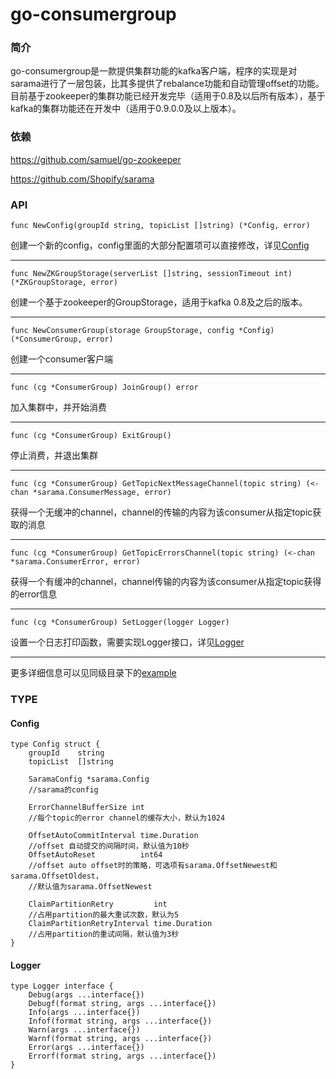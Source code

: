 # go-consumergroup

### 简介
go-consumergroup是一款提供集群功能的kafka客户端，程序的实现是对sarama进行了一层包装，比其多提供了rebalance功能和自动管理offset的功能。目前基于zookeeper的集群功能已经开发完毕（适用于0.8及以后所有版本），基于kafka的集群功能还在开发中（适用于0.9.0.0及以上版本）。

### 依赖
<https://github.com/samuel/go-zookeeper>

<https://github.com/Shopify/sarama>

### API
``` golang
func NewConfig(groupId string, topicList []string) (*Config, error)
```
创建一个新的config，config里面的大部分配置项可以直接修改，详见[Config](#config)

---

``` golang
func NewZKGroupStorage(serverList []string, sessionTimeout int) (*ZKGroupStorage, error) 
```

创建一个基于zookeeper的GroupStorage，适用于kafka 0.8及之后的版本。

---

``` golang
func NewConsumerGroup(storage GroupStorage, config *Config) (*ConsumerGroup, error)
```

创建一个consumer客户端

---

``` golang
func (cg *ConsumerGroup) JoinGroup() error
```

加入集群中，并开始消费

---

``` golang
func (cg *ConsumerGroup) ExitGroup()
```

停止消费，并退出集群

---

``` golang
func (cg *ConsumerGroup) GetTopicNextMessageChannel(topic string) (<-chan *sarama.ConsumerMessage, error) 
```

获得一个无缓冲的channel，channel的传输的内容为该consumer从指定topic获取的消息

---

``` golang 
func (cg *ConsumerGroup) GetTopicErrorsChannel(topic string) (<-chan *sarama.ConsumerError, error) 
```

获得一个有缓冲的channel，channel传输的内容为该consumer从指定topic获得的error信息

---

``` golang
func (cg *ConsumerGroup) SetLogger(logger Logger)
```

设置一个日志打印函数，需要实现Logger接口，详见[Logger](#logger)

---

更多详细信息可以见同级目录下的[example](./example.go)

### TYPE
#### Config 

``` golang
type Config struct {
	groupId    string
	topicList  []string
	
	SaramaConfig *sarama.Config 
	//sarama的config

	ErrorChannelBufferSize int 
	//每个topic的error channel的缓存大小，默认为1024
	
	OffsetAutoCommitInterval time.Duration
	//offset 自动提交的间隔时间，默认值为10秒
	OffsetAutoReset          int64  
	//offset auto offset时的策略，可选项有sarama.OffsetNewest和sarama.OffsetOldest，
	//默认值为sarama.OffsetNewest

	ClaimPartitionRetry         int
	//占用partition的最大重试次数，默认为5
	ClaimPartitionRetryInterval time.Duration
	//占用partition的重试间隔，默认值为3秒
}
```

#### Logger

``` golang
type Logger interface {
	Debug(args ...interface{})
	Debugf(format string, args ...interface{})
	Info(args ...interface{})
	Infof(format string, args ...interface{})
	Warn(args ...interface{})
	Warnf(format string, args ...interface{})
	Error(args ...interface{})
	Errorf(format string, args ...interface{})
}
```




